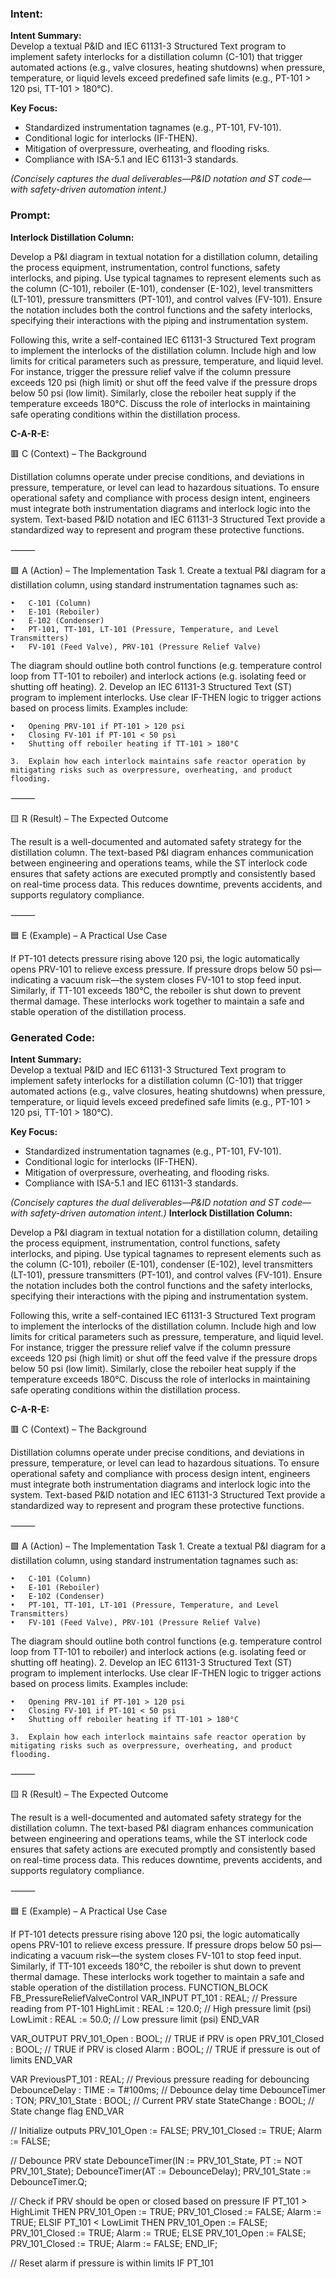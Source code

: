 ### Intent:
**Intent Summary:**  
Develop a textual P&ID and IEC 61131-3 Structured Text program to implement safety interlocks for a distillation column (C-101) that trigger automated actions (e.g., valve closures, heating shutdowns) when pressure, temperature, or liquid levels exceed predefined safe limits (e.g., PT-101 > 120 psi, TT-101 > 180°C).  

**Key Focus:**  
- Standardized instrumentation tagnames (e.g., PT-101, FV-101).  
- Conditional logic for interlocks (IF-THEN).  
- Mitigation of overpressure, overheating, and flooding risks.  
- Compliance with ISA-5.1 and IEC 61131-3 standards.  

*(Concisely captures the dual deliverables—P&ID notation and ST code—with safety-driven automation intent.)*

### Prompt:
**Interlock Distillation Column:**

Develop a P&I diagram in textual notation for a distillation column, detailing the process equipment, instrumentation, control functions, safety interlocks, and piping. Use typical tagnames to represent elements such as the column (C-101), reboiler (E-101), condenser (E-102), level transmitters (LT-101), pressure transmitters (PT-101), and control valves (FV-101). Ensure the notation includes both the control functions and the safety interlocks, specifying their interactions with the piping and instrumentation system.

Following this, write a self-contained IEC 61131-3 Structured Text program to implement the interlocks of the distillation column. Include high and low limits for critical parameters such as pressure, temperature, and liquid level. For instance, trigger the pressure relief valve if the column pressure exceeds 120 psi (high limit) or shut off the feed valve if the pressure drops below 50 psi (low limit). Similarly, close the reboiler heat supply if the temperature exceeds 180°C. Discuss the role of interlocks in maintaining safe operating conditions within the distillation process.

**C-A-R-E:**

🟥 C (Context) – The Background

Distillation columns operate under precise conditions, and deviations in pressure, temperature, or level can lead to hazardous situations. To ensure operational safety and compliance with process design intent, engineers must integrate both instrumentation diagrams and interlock logic into the system. Text-based P&ID notation and IEC 61131-3 Structured Text provide a standardized way to represent and program these protective functions.

⸻

🟩 A (Action) – The Implementation Task
	1.	Create a textual P&I diagram for a distillation column, using standard instrumentation tagnames such as:
 
	•	C-101 (Column)
	•	E-101 (Reboiler)
	•	E-102 (Condenser)
	•	PT-101, TT-101, LT-101 (Pressure, Temperature, and Level Transmitters)
	•	FV-101 (Feed Valve), PRV-101 (Pressure Relief Valve)
 
The diagram should outline both control functions (e.g. temperature control loop from TT-101 to reboiler) and interlock actions (e.g. isolating feed or shutting off heating).
	2.	Develop an IEC 61131-3 Structured Text (ST) program to implement interlocks. Use clear IF-THEN logic to trigger actions based on process limits. Examples include:
 
	•	Opening PRV-101 if PT-101 > 120 psi
	•	Closing FV-101 if PT-101 < 50 psi
	•	Shutting off reboiler heating if TT-101 > 180°C
 
	3.	Explain how each interlock maintains safe reactor operation by mitigating risks such as overpressure, overheating, and product flooding.

⸻

🟨 R (Result) – The Expected Outcome

The result is a well-documented and automated safety strategy for the distillation column. The text-based P&I diagram enhances communication between engineering and operations teams, while the ST interlock code ensures that safety actions are executed promptly and consistently based on real-time process data. This reduces downtime, prevents accidents, and supports regulatory compliance.

⸻

🟦 E (Example) – A Practical Use Case

If PT-101 detects pressure rising above 120 psi, the logic automatically opens PRV-101 to relieve excess pressure. If pressure drops below 50 psi—indicating a vacuum risk—the system closes FV-101 to stop feed input. Similarly, if TT-101 exceeds 180°C, the reboiler is shut down to prevent thermal damage. These interlocks work together to maintain a safe and stable operation of the distillation process.

### Generated Code:
**Intent Summary:**  
Develop a textual P&ID and IEC 61131-3 Structured Text program to implement safety interlocks for a distillation column (C-101) that trigger automated actions (e.g., valve closures, heating shutdowns) when pressure, temperature, or liquid levels exceed predefined safe limits (e.g., PT-101 > 120 psi, TT-101 > 180°C).  

**Key Focus:**  
- Standardized instrumentation tagnames (e.g., PT-101, FV-101).  
- Conditional logic for interlocks (IF-THEN).  
- Mitigation of overpressure, overheating, and flooding risks.  
- Compliance with ISA-5.1 and IEC 61131-3 standards.  

*(Concisely captures the dual deliverables—P&ID notation and ST code—with safety-driven automation intent.)*
**Interlock Distillation Column:**

Develop a P&I diagram in textual notation for a distillation column, detailing the process equipment, instrumentation, control functions, safety interlocks, and piping. Use typical tagnames to represent elements such as the column (C-101), reboiler (E-101), condenser (E-102), level transmitters (LT-101), pressure transmitters (PT-101), and control valves (FV-101). Ensure the notation includes both the control functions and the safety interlocks, specifying their interactions with the piping and instrumentation system.

Following this, write a self-contained IEC 61131-3 Structured Text program to implement the interlocks of the distillation column. Include high and low limits for critical parameters such as pressure, temperature, and liquid level. For instance, trigger the pressure relief valve if the column pressure exceeds 120 psi (high limit) or shut off the feed valve if the pressure drops below 50 psi (low limit). Similarly, close the reboiler heat supply if the temperature exceeds 180°C. Discuss the role of interlocks in maintaining safe operating conditions within the distillation process.

**C-A-R-E:**

🟥 C (Context) – The Background

Distillation columns operate under precise conditions, and deviations in pressure, temperature, or level can lead to hazardous situations. To ensure operational safety and compliance with process design intent, engineers must integrate both instrumentation diagrams and interlock logic into the system. Text-based P&ID notation and IEC 61131-3 Structured Text provide a standardized way to represent and program these protective functions.

⸻

🟩 A (Action) – The Implementation Task
	1.	Create a textual P&I diagram for a distillation column, using standard instrumentation tagnames such as:
 
	•	C-101 (Column)
	•	E-101 (Reboiler)
	•	E-102 (Condenser)
	•	PT-101, TT-101, LT-101 (Pressure, Temperature, and Level Transmitters)
	•	FV-101 (Feed Valve), PRV-101 (Pressure Relief Valve)
 
The diagram should outline both control functions (e.g. temperature control loop from TT-101 to reboiler) and interlock actions (e.g. isolating feed or shutting off heating).
	2.	Develop an IEC 61131-3 Structured Text (ST) program to implement interlocks. Use clear IF-THEN logic to trigger actions based on process limits. Examples include:
 
	•	Opening PRV-101 if PT-101 > 120 psi
	•	Closing FV-101 if PT-101 < 50 psi
	•	Shutting off reboiler heating if TT-101 > 180°C
 
	3.	Explain how each interlock maintains safe reactor operation by mitigating risks such as overpressure, overheating, and product flooding.

⸻

🟨 R (Result) – The Expected Outcome

The result is a well-documented and automated safety strategy for the distillation column. The text-based P&I diagram enhances communication between engineering and operations teams, while the ST interlock code ensures that safety actions are executed promptly and consistently based on real-time process data. This reduces downtime, prevents accidents, and supports regulatory compliance.

⸻

🟦 E (Example) – A Practical Use Case

If PT-101 detects pressure rising above 120 psi, the logic automatically opens PRV-101 to relieve excess pressure. If pressure drops below 50 psi—indicating a vacuum risk—the system closes FV-101 to stop feed input. Similarly, if TT-101 exceeds 180°C, the reboiler is shut down to prevent thermal damage. These interlocks work together to maintain a safe and stable operation of the distillation process.
FUNCTION_BLOCK FB_PressureReliefValveControl
VAR_INPUT
    PT_101 : REAL; // Pressure reading from PT-101
    HighLimit : REAL := 120.0; // High pressure limit (psi)
    LowLimit : REAL := 50.0; // Low pressure limit (psi)
END_VAR

VAR_OUTPUT
    PRV_101_Open : BOOL; // TRUE if PRV is open
    PRV_101_Closed : BOOL; // TRUE if PRV is closed
    Alarm : BOOL; // TRUE if pressure is out of limits
END_VAR

VAR
    PreviousPT_101 : REAL; // Previous pressure reading for debouncing
    DebounceDelay : TIME := T#100ms; // Debounce delay time
    DebounceTimer : TON;
    PRV_101_State : BOOL; // Current PRV state
    StateChange : BOOL; // State change flag
END_VAR

// Initialize outputs
PRV_101_Open := FALSE;
PRV_101_Closed := TRUE;
Alarm := FALSE;

// Debounce PRV state
DebounceTimer(IN := PRV_101_State, PT := NOT PRV_101_State);
DebounceTimer(AT := DebounceDelay);
PRV_101_State := DebounceTimer.Q;

// Check if PRV should be open or closed based on pressure
IF PT_101 > HighLimit THEN
    PRV_101_Open := TRUE;
    PRV_101_Closed := FALSE;
    Alarm := TRUE;
ELSIF PT_101 < LowLimit THEN
    PRV_101_Open := FALSE;
    PRV_101_Closed := TRUE;
    Alarm := TRUE;
ELSE
    PRV_101_Open := FALSE;
    PRV_101_Closed := TRUE;
    Alarm := FALSE;
END_IF;

// Reset alarm if pressure is within limits
IF PT_101
